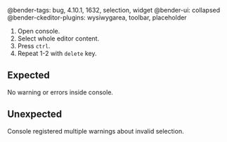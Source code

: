 @bender-tags: bug, 4.10.1, 1632, selection, widget
@bender-ui: collapsed
@bender-ckeditor-plugins: wysiwygarea, toolbar, placeholder

1. Open console.
1. Select whole editor content.
1. Press `ctrl`.
1. Repeat 1-2 with `delete` key.

## Expected

No warning or errors inside console.

## Unexpected

Console registered multiple warnings about invalid selection.
